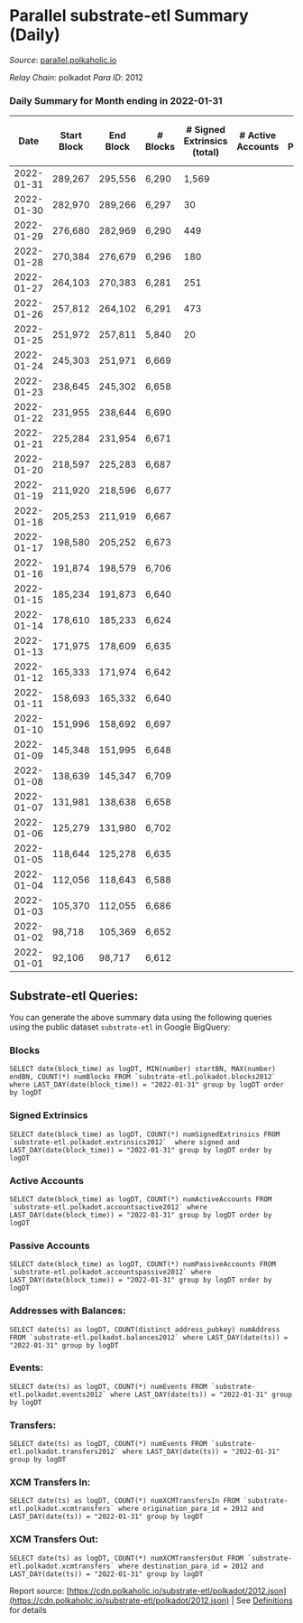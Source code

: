 # Parallel substrate-etl Summary (Daily)

_Source_: [parallel.polkaholic.io](https://parallel.polkaholic.io)

*Relay Chain*: polkadot
*Para ID*: 2012



### Daily Summary for Month ending in 2022-01-31


| Date | Start Block | End Block | # Blocks | # Signed Extrinsics (total) | # Active Accounts | # Passive | # New | # Addresses with Balances | # Events | # Transfers | # XCM Transfers In | # XCM Transfers Out | Issues | 
| ---- | ----------- | --------- | -------- | --------------------------- | ----------------- | --------- | ----- | ------------------------- | -------- | ----------- | ------------------ | ------------------- | ------ |
| 2022-01-31 | 289,267 | 295,556 | 6,290 | 1,569 |  |  |  | 29,475 | 222,485 | 25,390 ($63,663,544.49) |   |   |  |
| 2022-01-30 | 282,970 | 289,266 | 6,297 | 30 |  |  |  | 26,022 | 14,899 |   |   |   |  |
| 2022-01-29 | 276,680 | 282,969 | 6,290 | 449 |  |  |  | 25,617 | 47,757 |   |   |   |  |
| 2022-01-28 | 270,384 | 276,679 | 6,296 | 180 |  |  |  | 19,183 | 27,072 |   |   |   |  |
| 2022-01-27 | 264,103 | 270,383 | 6,281 | 251 |  |  |  | 16,229 | 33,289 |   |   |   |  |
| 2022-01-26 | 257,812 | 264,102 | 6,291 | 473 |  |  |  | 11,573 | 54,361 |   |   |   |  |
| 2022-01-25 | 251,972 | 257,811 | 5,840 | 20 |  |  |  | 11 | 11,781 | 4 ($3.48) |   |   |  |
| 2022-01-24 | 245,303 | 251,971 | 6,669 |  |  |  |  |  | 13,341 |   |   |   |  |
| 2022-01-23 | 238,645 | 245,302 | 6,658 |  |  |  |  |  | 13,323 |   |   |   |  |
| 2022-01-22 | 231,955 | 238,644 | 6,690 |  |  |  |  | 7 | 13,387 |   |   |   |  |
| 2022-01-21 | 225,284 | 231,954 | 6,671 |  |  |  |  | 7 | 13,348 |   |   |   |  |
| 2022-01-20 | 218,597 | 225,283 | 6,687 |  |  |  |  | 7 | 13,381 |   |   |   |  |
| 2022-01-19 | 211,920 | 218,596 | 6,677 |  |  |  |  | 7 | 13,361 |   |   |   |  |
| 2022-01-18 | 205,253 | 211,919 | 6,667 |  |  |  |  | 7 | 13,340 |   |   |   |  |
| 2022-01-17 | 198,580 | 205,252 | 6,673 |  |  |  |  |  | 13,353 |   |   |   |  |
| 2022-01-16 | 191,874 | 198,579 | 6,706 |  |  |  |  | 7 | 13,419 |   |   |   |  |
| 2022-01-15 | 185,234 | 191,873 | 6,640 |  |  |  |  | 7 | 13,287 |   |   |   |  |
| 2022-01-14 | 178,610 | 185,233 | 6,624 |  |  |  |  | 7 | 13,254 |   |   |   |  |
| 2022-01-13 | 171,975 | 178,609 | 6,635 |  |  |  |  | 7 | 13,277 |   |   |   |  |
| 2022-01-12 | 165,333 | 171,974 | 6,642 |  |  |  |  | 7 | 13,291 |   |   |   |  |
| 2022-01-11 | 158,693 | 165,332 | 6,640 |  |  |  |  | 7 | 13,283 |   |   |   |  |
| 2022-01-10 | 151,996 | 158,692 | 6,697 |  |  |  |  | 7 | 13,401 |   |   |   |  |
| 2022-01-09 | 145,348 | 151,995 | 6,648 |  |  |  |  | 7 | 13,303 |   |   |   |  |
| 2022-01-08 | 138,639 | 145,347 | 6,709 |  |  |  |  | 7 | 13,424 |   |   |   |  |
| 2022-01-07 | 131,981 | 138,638 | 6,658 |  |  |  |  |  | 13,323 |   |   |   |  |
| 2022-01-06 | 125,279 | 131,980 | 6,702 |  |  |  |  | 7 | 13,411 |   |   |   |  |
| 2022-01-05 | 118,644 | 125,278 | 6,635 |  |  |  |  | 7 | 13,277 |   |   |   |  |
| 2022-01-04 | 112,056 | 118,643 | 6,588 |  |  |  |  | 7 | 13,182 |   |   |   |  |
| 2022-01-03 | 105,370 | 112,055 | 6,686 |  |  |  |  | 7 | 13,379 |   |   |   |  |
| 2022-01-02 | 98,718 | 105,369 | 6,652 |  |  |  |  | 7 | 13,311 |   |   |   |  |
| 2022-01-01 | 92,106 | 98,717 | 6,612 |  |  |  |  | 7 | 13,230 |   |   |   |  |

## Substrate-etl Queries:
You can generate the above summary data using the following queries using the public dataset `substrate-etl` in Google BigQuery:


### Blocks
```
SELECT date(block_time) as logDT, MIN(number) startBN, MAX(number) endBN, COUNT(*) numBlocks FROM `substrate-etl.polkadot.blocks2012`  where LAST_DAY(date(block_time)) = "2022-01-31" group by logDT order by logDT
```


### Signed Extrinsics
```
SELECT date(block_time) as logDT, COUNT(*) numSignedExtrinsics FROM `substrate-etl.polkadot.extrinsics2012`  where signed and LAST_DAY(date(block_time)) = "2022-01-31" group by logDT order by logDT
```


### Active Accounts
```
SELECT date(block_time) as logDT, COUNT(*) numActiveAccounts FROM `substrate-etl.polkadot.accountsactive2012` where LAST_DAY(date(block_time)) = "2022-01-31" group by logDT order by logDT
```


### Passive Accounts
```
SELECT date(block_time) as logDT, COUNT(*) numPassiveAccounts FROM `substrate-etl.polkadot.accountspassive2012` where LAST_DAY(date(block_time)) = "2022-01-31" group by logDT order by logDT
```


### Addresses with Balances:
```
SELECT date(ts) as logDT, COUNT(distinct address_pubkey) numAddress FROM `substrate-etl.polkadot.balances2012` where LAST_DAY(date(ts)) = "2022-01-31" group by logDT
```


### Events:
```
SELECT date(ts) as logDT, COUNT(*) numEvents FROM `substrate-etl.polkadot.events2012` where LAST_DAY(date(ts)) = "2022-01-31" group by logDT
```


### Transfers:
```
SELECT date(ts) as logDT, COUNT(*) numEvents FROM `substrate-etl.polkadot.transfers2012` where LAST_DAY(date(ts)) = "2022-01-31" group by logDT
```


### XCM Transfers In:
```
SELECT date(ts) as logDT, COUNT(*) numXCMTransfersIn FROM `substrate-etl.polkadot.xcmtransfers` where origination_para_id = 2012 and LAST_DAY(date(ts)) = "2022-01-31" group by logDT
```


### XCM Transfers Out:
```
SELECT date(ts) as logDT, COUNT(*) numXCMTransfersOut FROM `substrate-etl.polkadot.xcmtransfers` where destination_para_id = 2012 and LAST_DAY(date(ts)) = "2022-01-31" group by logDT
```



Report source: [https://cdn.polkaholic.io/substrate-etl/polkadot/2012.json](https://cdn.polkaholic.io/substrate-etl/polkadot/2012.json) | See [Definitions](/DEFINITIONS.md) for details
